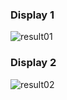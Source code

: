 ### Display 1
![result01](https://github.com/Northxw/Python3_WebSpider/blob/master/04-Selenium_Taobao/result/db_01.jpg)

### Display 2
![result02](https://github.com/Northxw/Python3_WebSpider/blob/master/04-Selenium_Taobao/result/db_02.jpg)
